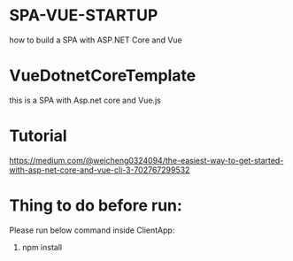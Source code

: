 # SPA-VUE-STARTUP
 how to build a SPA with ASP.NET Core and Vue
# VueDotnetCoreTemplate
this is a SPA with Asp.net core and Vue.js

# Tutorial
https://medium.com/@weicheng0324094/the-easiest-way-to-get-started-with-asp-net-core-and-vue-cli-3-702767299532

# Thing to do before run:
Please run below command inside ClientApp:
1. npm install
